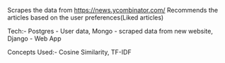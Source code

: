 Scrapes the data from https://news.ycombinator.com/
Recommends the articles based on the user preferences(Liked articles)

Tech:- 
Postgres - User data,
Mongo - scraped data from new website,
Django - Web App


Concepts Used:- Cosine Similarity, TF-IDF
